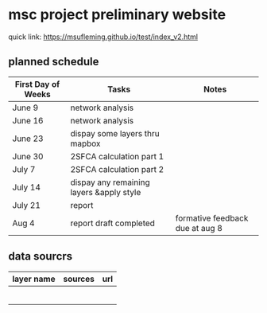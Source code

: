 # msc project preliminary website
quick link: https://msufleming.github.io/test/index_v2.html

## planned schedule
| First Day of Weeks |   Tasks   |       Notes      |
|--------------------|-----------|------------------|
|    June 9     |  network analysis |                  |
|    June 16    | network analysis |                  |
|     June 23    | dispay some layers thru mapbox  |        |
|     June 30    |   2SFCA  calculation part 1   |        |
|       July 7    |     2SFCA  calculation part 2      |                  |
|     July 14  |    dispay any remaining layers &apply style      |                  |
| July 21| report |  |
| Aug 4| report draft completed|formative feedback due at aug 8|

## data sourcrs
| layer name |  sources  |   url   |
|------------|-----------|---------|
|            |           |         |
|            |           |         |
|            |           |         |
|            |           |         |
|            |           |         |
|            |           |         |
